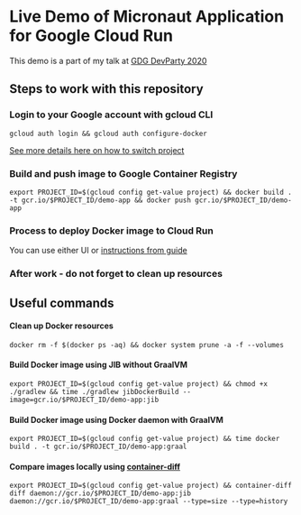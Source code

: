 # Live Demo of Micronaut Application for Google Cloud Run

This demo is a part of my talk at [GDG DevParty 2020](https://gdg-devparty.ru/)

## Steps to work with this repository

### Login to your Google account with gcloud CLI

`gcloud auth login && gcloud auth configure-docker`

[See more details here on how to switch project](https://medium.com/google-cloud/setup-and-switch-between-google-cloud-projects-in-the-sdk-885c5000624c)

### Build and push image to Google Container Registry

`export PROJECT_ID=$(gcloud config get-value project) && docker build . -t gcr.io/$PROJECT_ID/demo-app && docker push gcr.io/$PROJECT_ID/demo-app`

### Process to deploy Docker image to Cloud Run

You can use either UI or [instructions from guide](https://cloud.google.com/run/docs/deploying)

### After work - do not forget to clean up resources

## Useful commands

#### Clean up Docker resources

`docker rm -f $(docker ps -aq) && docker system prune -a -f --volumes`

#### Build Docker image using JIB without GraalVM

`export PROJECT_ID=$(gcloud config get-value project) && chmod +x ./gradlew && time ./gradlew jibDockerBuild --image=gcr.io/$PROJECT_ID/demo-app:jib`

#### Build Docker image using Docker daemon with GraalVM

`export PROJECT_ID=$(gcloud config get-value project) && time docker build . -t gcr.io/$PROJECT_ID/demo-app:graal`

#### Compare images locally using [container-diff](https://github.com/GoogleContainerTools/container-diff)

`export PROJECT_ID=$(gcloud config get-value project) && container-diff diff daemon://gcr.io/$PROJECT_ID/demo-app:jib daemon://gcr.io/$PROJECT_ID/demo-app:graal --type=size --type=history`